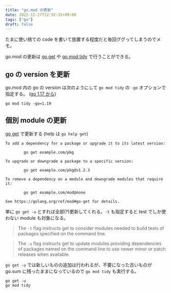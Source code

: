```yaml
---
title: "go.mod の更新"
date: 2022-12-27T12:52:31+09:00
tags: ["go"]
draft: false
---
```


たまに使い捨ての code を書いて放置する程度だと毎回ググってしまうのでメモ。

go.mod の更新は [go get](https://go.dev/ref/mod#go-get) や [go mod tidy](https://go.dev/ref/mod#go-mod-tidy) で行うことができる。

## go の version を更新

go.mod 内の go の version は次のようにして `go mod tidy` の `-go` オプションで指定する。 ([go 1.17 から](https://go.dev/doc/go1.17))

```
go mod tidy -go=1.19
```

## 個別 module の更新

[go get](https://golang.org/ref/mod#go-get) で更新する (help は `go help get`)

```
To add a dependency for a package or upgrade it to its latest version:

        go get example.com/pkg

To upgrade or downgrade a package to a specific version:

        go get example.com/pkg@v1.2.3

To remove a dependency on a module and downgrade modules that require it:

        go get example.com/mod@none

See https://golang.org/ref/mod#go-get for details.
```

単に `go get -u` とすれば全部(?)更新してくれる。`-t` も指定すると test でしか使わない module も対象になる。

> The `-t` flag instructs get to consider modules needed to build tests of packages specified on the command line.

> The `-u` flag instructs get to update modules providing dependencies of packages named on the command line to use newer minor or patch releases when available.

`go get -u` では新しいものの追加は行われるが、不要になった古いものが go.sum に残ったままになっているので `go mod tidy` も実行する。

```
go get -u
go mod tidy
```
